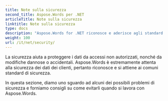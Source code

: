 ```yaml
---
title: Note sulla sicurezza
second_title: Aspose.Words per .NET
articleTitle: Note sulla sicurezza
linktitle: Note sulla sicurezza
type: docs
description: "Aspose.Words for .NET riconosce e aderisce agli standard di sicurezza comuni per garantire un elevato livello di sicurezza dei dati. Esamina i possibili problemi di sicurezza e i consigli su come evitarli utilizzando C#."
weight: 100
url: /it/net/security/
---
```


La sicurezza aiuta a proteggere i dati da accessi non autorizzati, nonché da modifiche dannose o accidentali. Aspose.Words è estremamente attenta alla sicurezza dei dati dei clienti, pertanto riconosce e si attiene ai comuni standard di sicurezza.

In questa sezione, diamo uno sguardo ad alcuni dei possibili problemi di sicurezza e forniamo consigli su come evitarli quando si lavora con Aspose.Words.